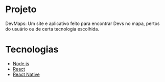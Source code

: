# Projeto
DevMaps: Um site e aplicativo feito para encontrar Devs no mapa, pertos do usuário ou de certa tecnologia escolhida.

# Tecnologias
- [Node.js](https://nodejs.org/en/)
- [React](https://reactjs.org)
- [React Native](https://facebook.github.io/react-native/)

